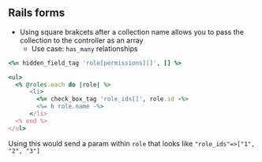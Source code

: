 ## Rails forms 

- Using square brakcets after a collection name allows you to pass the collection to the controller as an array 
    - Use case: `has_many` relationships 
```Ruby
<%= hidden_field_tag 'role[permissions][]', [] %>

<ul>
  <% @roles.each do |role| %>
      <li>
        <%= check_box_tag 'role_ids[]', role.id -%>
        <%= h role.name -%>
      </li>
  <% end %>
</ul>
``` 
Using this would send a param within `role` that looks like `"role_ids"=>["1", "2", "3"]`  